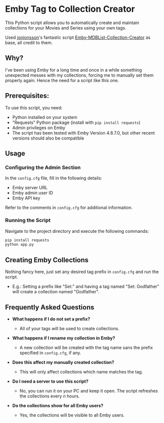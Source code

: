 # Emby Tag to Collection Creator

This Python script allows you to automatically create and maintain collections for your Movies and Series using your own tags.

Used [jonjonsson](https://github.com/jonjonsson)'s fantastic script [Emby-MDBList-Collection-Creator](https://github.com/jonjonsson/Emby-MDBList-Collection-Creator) as base, all credit to them. 

## Why?

I've been using Emby for a long time and once in a while something unexpected messes with my collections, forcing me to manually set them properly again. Hence the need for a script like this one.

## Prerequisites:

To use this script, you need:

* Python installed on your system
* "Requests" Python package (install with `pip install requests`)
* Admin privileges on Emby
* The script has been tested with Emby Version 4.8.7.0, but other recent versions should also be compatible

## Usage

### Configuring the Admin Section

In the `config.cfg` file, fill in the following details:

* Emby server URL
* Emby admin user ID
* Emby API key

Refer to the comments in `config.cfg` for additional information.

### Running the Script

Navigate to the project directory and execute the following commands:

```bash
pip install requests
python app.py
```

## Creating Emby Collections

Nothing fancy here, just set any desired tag prefix in `config.cfg` and run the script.

* E.g.: Setting a prefix like "Set:" and having a tag named "Set: Godfather" will create a collection named "Godfather".

## Frequently Asked Questions

- **What happens if I do not set a prefix?**
  - All of your tags will be used to create collections. 

- **What happens if I rename my collection in Emby?**
  - A new collection will be created with the tag name sans the prefix specified in `config.cfg`, if any.
  
- **Does this affect my manually created collection?**
  - This will only affect collections which name matches the tag.
  
- **Do I need a server to use this script?**
  - No, you can run it on your PC and keep it open. The script refreshes the collections every n hours.
  
- **Do the collections show for all Emby users?**
  - Yes, the collections will be visible to all Emby users.
